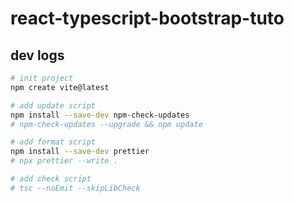 # react-typescript-bootstrap-tuto

## dev logs

```bash
# init project
npm create vite@latest

# add update script
npm install --save-dev npm-check-updates
# npm-check-updates --upgrade && npm update

# add format script
npm install --save-dev prettier
# npx prettier --write .

# add check script
# tsc --noEmit --skipLibCheck
```
